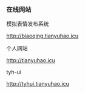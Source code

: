 ### 在线网站

模拟表情发布系统

http://biaoqing.tianyuhao.icu

个人网站

http://tianyuhao.icu

tyh-ui

http://tyhui.tianyuhao.icu

